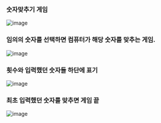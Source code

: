 ### 숫자맞추기 게임
![image](https://user-images.githubusercontent.com/16997252/233685466-ce08804b-0423-4b82-8eec-9eb150362644.png)

### 임의의 숫자를 선택하면 컴퓨터가 해당 숫자를 맞추는 게임.
![image](https://user-images.githubusercontent.com/16997252/233685646-db41b86b-625e-40fd-a6c9-da34e2c52c5e.png)


### 횟수와 입력했던 숫자들 하단에 표기
![image](https://user-images.githubusercontent.com/16997252/233685721-3a16fb6f-997a-460a-9018-6a89724d599f.png)


### 최초 입력했던 숫자를 맞추면 게임 끝
![image](https://user-images.githubusercontent.com/16997252/233685812-af70dd52-16c4-4f7f-8088-993d7a5de502.png)


